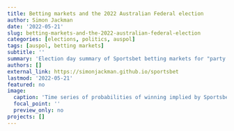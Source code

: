 ```yaml
---
title: Betting markets and the 2022 Australian Federal election
author: Simon Jackman
date: '2022-05-21'
slug: betting-markets-and-the-2022-australian-federal-election
categories: [elections, politics, auspol]
tags: [auspol, betting markets]
subtitle: ''
summary: 'Election day summary of Sportsbet betting markets for "party to form next government" and all 151 House of Representatives seats.'
authors: []
external_link: https://simonjackman.github.io/sportsbet
lastmod: '2022-05-21'
featured: no
image:
  caption: 'Time series of probabilities of winning implied by Sportsbet prices'
  focal_point: ''
  preview_only: no
projects: []
---
```

